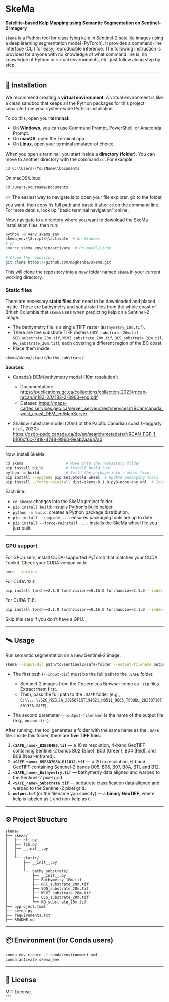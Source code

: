 # SkeMa

**Satellite-based Kelp Mapping using Semantic Segmentation on Sentinel-2 imagery**

`skema` is a Python tool for classifying kelp in Sentinel-2 satellite images using a deep learning segmentation model (PyTorch). It provides a command-line interface (CLI) for easy, reproducible inference. The following instruction is provided for anyone with no knowledge of what command line is, no knowledge of Python or virtual environments, etc. just follow along step by step.

---

## 🚀 Installation

We recommend creating a **virtual environment**. A virtual environment is like a clean sandbox that keeps all the Python packages for this project separate from your system-wide Python installation.  

To do this, open your **terminal**:  
- On **Windows**, you can use Command Prompt, PowerShell, or Anaconda Prompt.  
- On **macOS**, open the Terminal app.  
- On **Linux**, open your terminal emulator of choice.  

When you open a terminal, you start inside a **directory (folder)**. You can move to another directory with the command `cd`. For example:  

```bash  
cd C:\\Users\\YourName\\Documents  
``` 

On macOS/Linux:  

```bash  
cd /Users/yourname/Documents  
``` 

👉 The easiest way to navigate is to open your file explorer, go to the folder you want, then copy its full path and paste it after `cd` on the command line. For more details, look up "basic terminal navigation" online.  

Now, navigate to a directory where you want to download the SkeMa installation files, then run:


```bash  
python -m venv skema_env  
skema_env\\Scripts\\activate  # On Windows  
# or  
source skema_env/bin/activate  # On macOS/Linux  

# Clone the repository  
git clone https://github.com/m5ghanba/skema.git  
``` 

This will clone the repository into a new folder named `skema` in your current working directory.  

### Static files  
There are necessary **static files** that need to be downloaded and placed inside. These are bathymetry and substrate files from the whole coast of British Columbia that `skema` uses when predicting kelp on a Sentinel-2 image.  

- The bathymetry file is a single TIFF raster (`Bathymetry_10m.tif`).  
- There are five substrate TIFF rasters (`NCC_substrate_20m.tif`, `SOG_substrate_20m.tif`, `WCVI_substrate_20m.tif`, `QCS_substrate_20m.tif`, `HG_substrate_20m.tif`), each covering a different region of the BC coast.  
- Place them inside:  

```text  
skema/skema/static/bathy_substrate/  
``` 

**Sources**:  
- Canada’s DEM/bathymetry model (10m resolution):  
  - Documentation: https://publications.gc.ca/collections/collection_2023/rncan-nrcan/m183-2/M183-2-8963-eng.pdf  
  - Dataset: https://maps-cartes.services.geo.ca/server_serveur/rest/services/NRCan/canada_west_coast_DEM_en/MapServer  

- Shallow substrate model (20m) of the Pacific Canadian coast (Haggarty et al., 2020):  
  https://osdp-psdo.canada.ca/dp/en/search/metadata/NRCAN-FGP-1-b100cf6c-7818-4748-9960-9eab2aa6a7a0  

---

Now, install SkeMa:  

```bash  
cd skema                   # Move into the repository folder  
pip install build          # Install build tool  
python -m build            # Build the package into a wheel file  
pip install --upgrade pip setuptools wheel  # Update packaging tools  
pip install --force-reinstall dist/skema-0.1.0-py3-none-any.whl  # Install SkeMa  
``` 

Each line:  
- `cd skema`: changes into the SkeMa project folder.  
- `pip install build`: installs Python’s build helper.  
- `python -m build`: creates a Python package distribution.  
- `pip install --upgrade ...`: ensures packaging tools are up to date.  
- `pip install --force-reinstall ...`: installs the SkeMa wheel file you just built.  

---

### GPU support  

For GPU users, install CUDA-supported PyTorch that matches your CUDA Toolkit. Check your CUDA version with:  

```bash  
nvcc --version  
``` 

For CUDA 12.1:  

```bash  
pip install torch==2.1.0 torchvision==0.16.0 torchaudio==2.1.0 --index-url https://download.pytorch.org/whl/cu121  
``` 

For CUDA 11.8:  

```bash  
pip install torch==2.1.0 torchvision==0.16.0 torchaudio==2.1.0 --index-url https://download.pytorch.org/whl/cu118  
``` 

Skip this step if you don’t have a GPU.

---

## 🛰️ Usage

Run semantic segmentation on a new Sentinel-2 image:

```bash  
skema --input-dir path/to/sentinel2/safe/folder --output-filename output.tif  
``` 

- The first path (`--input-dir`) must be the full path to the `.SAFE` folder.  
  - Sentinel-2 images from the Copernicus Browser come as `.zip` files. Extract them first.  
  - Then, pass the full path to the `.SAFE` folder (e.g., `C:\\...\\S2C_MSIL2A_20250715T194921_N0511_R085_T09UUU_20250716T001356.SAFE`).  

- The second parameter (`--output-filename`) is the name of the output file (e.g., `output.tif`).  

After running, the tool generates a folder with the same name as the `.SAFE` file. Inside this folder, there are **five TIFF files**:  

1. **`<SAFE_name>_B2B3B4B8.tif`** — a 10 m resolution, 4-band GeoTIFF containing Sentinel-2 bands B02 (Blue), B03 (Green), B04 (Red), and B08 (Near-Infrared).  
2. **`<SAFE_name>_B5B6B7B8A_B11B12.tif`** — a 20 m resolution, 6-band GeoTIFF containing Sentinel-2 bands B05, B06, B07, B8A, B11, and B12.  
3. **`<SAFE_name>_Bathymetry.tif`** — bathymetry data aligned and warped to the Sentinel-2 pixel grid.  
4. **`<SAFE_name>_Substrate.tif`** — substrate classification data aligned and warped to the Sentinel-2 pixel grid.  
5. **`output.tif`** (or the filename you specify) — a **binary GeoTIFF**, where kelp is labeled as `1` and non-kelp as `0`.  


---

## ⚙️ Project Structure

```text  
skema/  
├── skema/  
│   ├── cli.py  
│   ├── lib.py  
│   ├── __init__.py  
│   │  
│   └── static/  
│       ├── __init__.py  
│       │  
│       └── bathy_substrate/  
│           ├── __init__.py  
│           ├── Bathymetry_10m.tif  
│           ├── NCC_substrate_20m.tif  
│           ├── SOG_substrate_20m.tif  
│           ├── WCVI_substrate_20m.tif  
│           ├── QCS_substrate_20m.tif  
│           └── HG_substrate_20m.tif  
├── pyproject.toml  
├── setup.py  
├── requirements.txt  
├── README.md  
``` 

---

## 📦 Environment (for Conda users)

```bash  
conda env create -f conda/environment.yml  
conda activate skema_env  
``` 

---

## 📜 License

MIT License.  
"""

